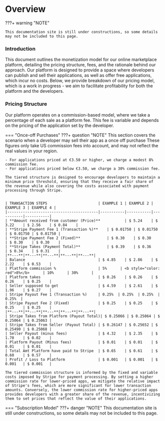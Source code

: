 
# Overview

???+ warning "NOTE"    

    This documentation site is still under constructions, so some details may not be included to this page.
    
### Introduction

This document outlines the monetization model for our online marketplace platform, detailing the pricing structure, fees, and the rationale behind our approach. Our platform is designed to provide a space where developers can publish and sell their applications, as well as offer free applications, which incur no costs. Below, we provide breakdown of our pricing model, which is a work in progress - we aim to facilitate profitability for both the platform and the developers.

### Pricing Structure

Our platform operates on a commission-based model, where we take a percentage of each sale as a platform fee. This fee is variable and depends on the pricing of the application set by the developer.


=== "Once-off Purchases"
    ???+ question "NOTE"
        This section covers the scenario when a developer may sell their app as a once off purchase 
        These figures only take US commission fees into account, and may not reflect the real values in your region.

    - For applications priced at €3.50 or higher, we charge a modest 8% commission fee.
    - For applications priced below €3.50, we charge a 30% commission fee.

    The tiered structure is designed to encourage developers to maintain a minimum price threshold, ensuring that they receive a fair share of the revenue while also covering the costs associated with payment processing through Stripe.


    | TRANSACTION STEPS                       | EXAMPLE 1 | EXAMPLE 2 | EXAMPLE 3 | EXAMPLE 4 |
    |-----------------------------------------|-----------|-----------|-----------|-----------|
    | **Amount received from customer (Price)**           | $ 5.24    | $ 3.22    | $ 2.56    | $ 0.84    |
    | **Stripe Payment Fee 1 (Transaction %)**    | $ 0.01750 | $ 0.01750 | $ 0.01750 | $ 0.01750 |
    | **Stripe Payment Fee 2 (Fixed)**            | $ 0.30    | $ 0.30    | $ 0.30    | $ 0.30    |
    | **Stripe Takes (Payment Total)**            | $ 0.39    | $ 0.36    | $ 0.34    | $ 0.31    |
    |**---**|**---**|**---**|**---**|**---**|
    | Balance                                 | $ 4.85    | $ 2.86    | $ 2.22    | $ 0.53    |
    | Platform commission %                   | 5%      | <b style="color: red">8%</b>      | 10%      | 30%      |
    | Platform takes                          | $ 0.26    | $ 0.26    | $ 0.26    | $ 0.25    |
    | Seller supposed to get                  | $ 4.59    | $ 2.61    | $ 1.96    | $ 0.27    |
    | Stripe Payout Fee 1 (Transaction %)     | 0.25%  | 0.25%  | 0.25%  | 0.25%  |
    | Stripe Payout Fee 2 (Fixed)             | $ 0.25    | $ 0.25    | $ 0.25    | $ 0.25    |
    |**---**|**---**|**---**|**---**|**---**|
    | Stripe Takes from Platform (Payout Total)| $ 0.25066 | $ 0.25064 | $ 0.25064 | $ 0.25063 |
    | Stripe Takes from Seller (Payout Total) | $ 0.26147 | $ 0.25652 | $ 0.25490 | $ 0.25068 |
    | Seller Payout (minus fees)              | $ 4.32    | $ 2.35    | $ 1.70    | $ 0.02    |
    | Platform Payout (Minus fees)            | $ 0.01    | $ 0.01    | $ 0.01    | $ 0.01    |
    | Total Amt Platform have paid to Stripe  | $ 0.65    | $ 0.61    | $ 0.60    | $ 0.57    |
    | Profit / Loss to Platform               | $ 0.001   | $ 0.001   | $ 0.001   | $ 0.001   |

    The tiered commission structure is informed by the fixed and variable costs imposed by Stripe for payment processing. By setting a higher commission rate for lower-priced apps, we mitigate the relative impact of Stripe's fees, which are more significant for lower transaction amounts. Conversely, the lower commission rate for higher-priced apps provides developers with a greater share of the revenue, incentivizing them to set prices that reflect the value of their applications.

=== "Subscription Model"
    ???+ danger "NOTE"
        This documentation site is still under constructions, so some details may not be included to this page.
    